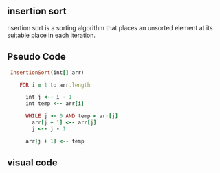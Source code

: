 ## insertion sort 
nsertion sort is a sorting algorithm that places an unsorted element at its suitable place in each iteration.

## Pseudo Code
```ruby
 InsertionSort(int[] arr)

    FOR i = 1 to arr.length

      int j <-- i - 1
      int temp <-- arr[i]

      WHILE j >= 0 AND temp < arr[j]
        arr[j + 1] <-- arr[j]
        j <-- j - 1

      arr[j + 1] <-- temp
```
## visual code